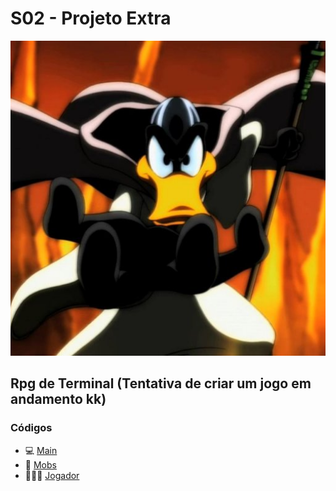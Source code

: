 # S02 - Projeto Extra

<div align="center">
<img src="OMagoEImplacavel.jpg" >
</div>

## Rpg de Terminal (Tentativa de criar um jogo em andamento kk)

### Códigos

- 💻 [Main](Principal.java)
- 🐲 [Mobs](Mobs/Mob.java)
- 🧙🏻‍♂️ [Jogador](Jogadores/Jogador.java)
